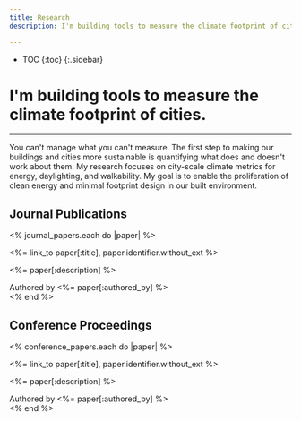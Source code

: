 ```yaml
---
title: Research
description: I'm building tools to measure the climate footprint of cities.

---
```

* TOC
{:toc}
{:.sidebar}

# I'm building tools to measure the climate footprint of cities.
---

You can't manage what you can't measure. The first step to making our buildings and cities more sustainable is quantifying what does and doesn't work about them. My research focuses on city-scale climate metrics for energy, daylighting, and walkability. My goal is to enable the proliferation of clean energy and minimal footprint design in our built environment.

## Journal Publications

<% journal_papers.each do |paper| %>
<section class="tile" style="background-image: url(<%= asset_path(paper[:image]) %>)">
    <p class="title"><%= link_to paper[:title], paper.identifier.without_ext %></p>
    <p class="description"><%= paper[:description] %></p>
    <aside>Authored by <%= paper[:authored_by] %></aside>
    <div class="filter" />
</section>
<% end %>

## Conference Proceedings

<% conference_papers.each do |paper| %>
<section class="tile" style="background-image: url(<%= asset_path(paper[:image]) %>)">
    <p class="title"><%= link_to paper[:title], paper.identifier.without_ext %></p>
    <p class="description"><%= paper[:description] %></p>
    <aside>Authored by <%= paper[:authored_by] %></aside>
    <div class="filter" />
</section>
<% end %>
